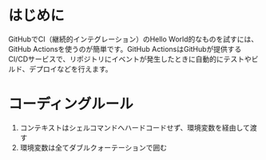 # はじめに
GitHubでCI（継続的インテグレーション）のHello World的なものを試すには、GitHub Actionsを使うのが簡単です。GitHub ActionsはGitHubが提供するCI/CDサービスで、リポジトリにイベントが発生したときに自動的にテストやビルド、デプロイなどを行えます。

# コーディングルール
1. コンテキストはシェルコマンドへハードコードせず、環境変数を経由して渡す
2. 環境変数は全てダブルクォーテーションで囲む


